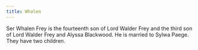 ```yaml
---
title: Whalen
---
```


Ser Whalen Frey is the fourteenth son of Lord Walder Frey and the third son of Lord Walder Frey and Alyssa Blackwood. He is married to Sylwa Paege. They have two children.


